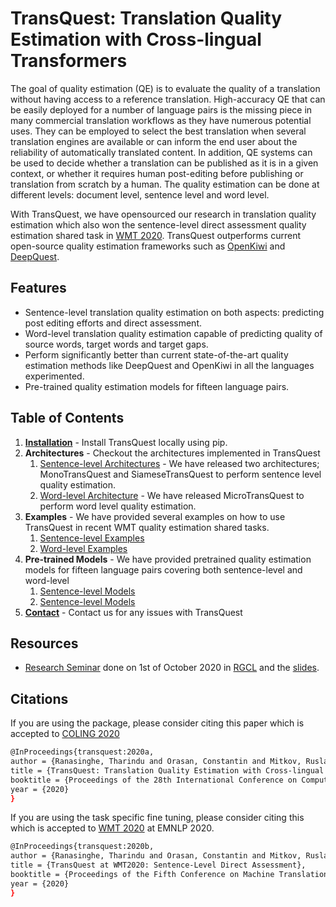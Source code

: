 # TransQuest: Translation Quality Estimation with Cross-lingual Transformers
The goal of quality estimation (QE) is to evaluate the quality of a translation without having access to a reference translation. High-accuracy QE that can be easily deployed for a number of language pairs is the missing piece in many commercial translation workflows as they have numerous potential uses. They can be employed to select the best translation when several translation engines are available or can inform the end user about the reliability of automatically translated content. In addition, QE systems can be used to decide whether a translation can be published as it is in a given context, or whether it requires human post-editing before publishing or translation from scratch by a human. The quality estimation can be done at different levels: document level, sentence level and word level.

With TransQuest, we have opensourced our research in translation quality estimation which also won the sentence-level direct assessment quality estimation shared task in [WMT 2020](http://www.statmt.org/wmt20/quality-estimation-task.html). TransQuest outperforms current open-source quality estimation frameworks such as [OpenKiwi](https://github.com/Unbabel/OpenKiwi) and [DeepQuest](https://github.com/sheffieldnlp/deepQuest).

## Features
- Sentence-level translation quality estimation on both aspects: predicting post editing efforts and direct assessment.
- Word-level translation quality estimation capable of predicting quality of source words, target words and target gaps.
- Perform significantly better than current state-of-the-art quality estimation methods like DeepQuest and OpenKiwi in all the languages experimented. 
- Pre-trained quality estimation models for fifteen language pairs.  

## Table of Contents
1. **[Installation](https://tharindudr.github.io/TransQuest/install/)** - Install TransQuest locally using pip. 
2. **Architectures** - Checkout the architectures implemented in TransQuest
    1. [Sentence-level Architectures](https://tharindudr.github.io/TransQuest/sentence_level_architectures/) - We have released two architectures; MonoTransQuest and SiameseTransQuest to perform sentence level quality estimation.
    2. [Word-level Architecture](https://tharindudr.github.io/TransQuest/word_level_architecture/) - We have released MicroTransQuest to perform word level quality estimation. 
3. **Examples** - We have provided several examples on how to use TransQuest in recent WMT quality estimation shared tasks.
    1. [Sentence-level Examples](https://tharindudr.github.io/TransQuest/sentence_level_examples/)
    2. [Word-level Examples](https://tharindudr.github.io/TransQuest/word_level_examples/)
4. **Pre-trained Models** - We have provided pretrained quality estimation models for fifteen language pairs covering both sentence-level and word-level
    1. [Sentence-level Models](https://tharindudr.github.io/TransQuest/sentence_level_pretrained/)
    2. [Sentence-level Models](https://tharindudr.github.io/TransQuest/sentence_level_pretrained/)
5. **[Contact](https://tharindudr.github.io/TransQuest/contact/)** - Contact us for any issues with TransQuest

## Resources
- [Research Seminar](https://youtu.be/xbsbHUVVF3s) done on 1st of October 2020 in [RGCL](http://rgcl.wlv.ac.uk/2020/09/24/research-seminar/) and the [slides](https://www.slideshare.net/TharinduRanasinghe1/transquest-238713809).


## Citations
If you are using the package, please consider citing this paper which is accepted to [COLING 2020](https://coling2020.org/)

```bash
@InProceedings{transquest:2020a,
author = {Ranasinghe, Tharindu and Orasan, Constantin and Mitkov, Ruslan},
title = {TransQuest: Translation Quality Estimation with Cross-lingual Transformers},
booktitle = {Proceedings of the 28th International Conference on Computational Linguistics},
year = {2020}
}
```

If you are using the task specific fine tuning, please consider citing this which is accepted to [WMT 2020](http://www.statmt.org/wmt20/) at EMNLP 2020.
 
```bash
@InProceedings{transquest:2020b,
author = {Ranasinghe, Tharindu and Orasan, Constantin and Mitkov, Ruslan},
title = {TransQuest at WMT2020: Sentence-Level Direct Assessment},
booktitle = {Proceedings of the Fifth Conference on Machine Translation},
year = {2020}
}
```


